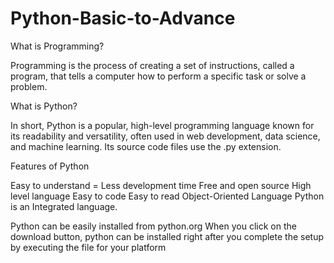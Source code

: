 # Python-Basic-to-Advance

What is Programming?

Programming is the process of creating a set of instructions, called a program, that tells a computer how to perform a specific task or solve a problem.

What is Python?

In short, Python is a popular, high-level programming language known for its readability and versatility, often used in web development, data science, and machine learning. Its source code files use the .py extension. 

Features of Python

Easy to understand = Less development time
                     Free and open source
                     High level language
                     Easy to code
                     Easy to read
                     Object-Oriented Language
                     Python is an Integrated language.



Python can be easily installed from python.org When you click on the download button, python can be installed right after you complete the setup by executing the file for your platform

